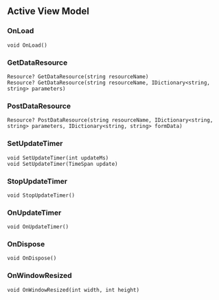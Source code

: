 
## Active View Model

### OnLoad

    void OnLoad()

### GetDataResource

    Resource? GetDataResource(string resourceName)
    Resource? GetDataResource(string resourceName, IDictionary<string, string> parameters)

### PostDataResource

    Resource? PostDataResource(string resourceName, IDictionary<string, string> parameters, IDictionary<string, string> formData)

### SetUpdateTimer

    void SetUpdateTimer(int updateMs)
    void SetUpdateTimer(TimeSpan update)

### StopUpdateTimer

    void StopUpdateTimer()

### OnUpdateTimer

    void OnUpdateTimer()

### OnDispose

    void OnDispose()

### OnWindowResized

    void OnWindowResized(int width, int height)


